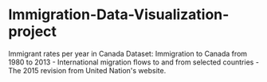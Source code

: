 # Immigration-Data-Visualization-project
Immigrant rates per year in Canada
Dataset: Immigration to Canada from 1980 to 2013 - International migration flows to and from selected countries - The 2015 revision from United Nation's website.



